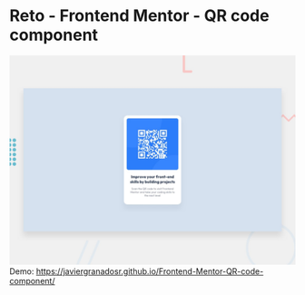 # Reto - Frontend Mentor - QR code component

![Design preview for the QR code component coding challenge](./design/desktop-preview.jpg)
Demo: https://javiergranadosr.github.io/Frontend-Mentor-QR-code-component/

